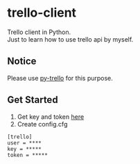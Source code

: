 trello-client
=============
Trello client in Python.  
Just to learn how to use trello api by myself.  

## Notice
Please use [py-trello](https://github.com/sarumont/py-trello) for this purpose.


## Get Started
1. Get key and token [here](https://trello.com/1/appKey/generate)
2. Create config.cfg
```
[trello]
user = ****
key = *****
token = *****
```

